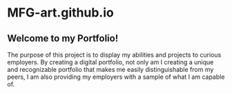 # MFG-art.github.io
## Welcome to my Portfolio!
The purpose of this project is to display my abilities and projects to curious employers. By creating a digital portfolio, not only am I creating a unique and recognizable portfolio that makes me easily distinguishable from my peers, I am also providing my employers with a sample of what I am capable of. 
